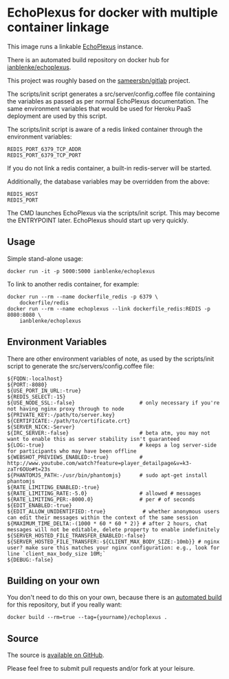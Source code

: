 EchoPlexus for docker with multiple container linkage
=====================================================

This image runs a linkable [EchoPlexus](http://echoplex.us) instance.

There is an automated build repository on docker hub for [ianblenke/echoplexus](https://registry.hub.docker.com/builds/github/ianblenke/echoplexus/).

This project was roughly based on the [sameersbn/gitlab](https://registry.hub.docker.com/u/sameersbn/gitlab/) project.

The scripts/init script generates a src/server/config.coffee file containing the variables as passed as per normal EchoPlexus documentation.
The same environment variables that would be used for Heroku PaaS deployment are used by this script.

The scripts/init script is aware of a redis linked container through the environment variables:

    REDIS_PORT_6379_TCP_ADDR
    REDIS_PORT_6379_TCP_PORT

If you do not link a redis container, a built-in redis-server will be started.

Additionally, the database variables may be overridden from the above:

    REDIS_HOST
    REDIS_PORT

The CMD launches EchoPlexus via the scripts/init script. This may become the ENTRYPOINT later.  EchoPlexus should start up very quickly.

## Usage

Simple stand-alone usage:

    docker run -it -p 5000:5000 ianblenke/echoplexus

To link to another redis container, for example:

    docker run --rm --name dockerfile_redis -p 6379 \
        dockerfile/redis
    docker run --rm --name echoplexus --link dockerfile_redis:REDIS -p 8080:8080 \
        ianblenke/echoplexus

## Environment Variables

There are other environment variables of note, as used by the scripts/init script to generate the src/servers/config.coffee file:

    ${FQDN:-localhost}
    ${PORT:-8080}
    ${USE_PORT_IN_URL:-true}
    ${REDIS_SELECT:-15}
    ${USE_NODE_SSL:-false}                     # only necessary if you're not having nginx proxy through to node
    ${PRIVATE_KEY:-/path/to/server.key}
    ${CERTIFICATE:-/path/to/certificate.crt}
    ${SERVER_NICK:-Server}
    ${IRC_SERVER:-false}                       # beta atm, you may not want to enable this as server stability isn't guaranteed
    ${LOG:-true}                               # keeps a log server-side for participants who may have been offline
    ${WEBSHOT_PREVIEWS_ENABLED:-true}          # http://www.youtube.com/watch?feature=player_detailpage&v=k3-zaTr6OUo#t=23s
    ${PHANTOMJS_PATH:-/usr/bin/phantomjs}      # sudo apt-get install phantomjs
    ${RATE_LIMITING_ENABLED:-true}
    ${RATE_LIMITING_RATE:-5.0}                 # allowed # messages
    ${RATE_LIMITING_PER:-8000.0}               # per # of seconds
    ${EDIT_ENABLED:-true}
    ${EDIT_ALLOW_UNIDENTIFIED:-true}            # whether anonymous users can edit their messages within the context of the same session
    ${MAXIMUM_TIME_DELTA:-(1000 * 60 * 60 * 2)} # after 2 hours, chat messages will not be editable, delete property to enable indefinitely
    ${SERVER_HOSTED_FILE_TRANSFER_ENABLED:-false}
    ${SERVER_HOSTED_FILE_TRANSFER:-${CLIENT_MAX_BODY_SIZE:-10mb}} # nginx user? make sure this matches your nginx configuration: e.g., look for line `client_max_body_size 10M;`
    ${DEBUG:-false}

## Building on your own

You don't need to do this on your own, because there is an [automated build](https://registry.hub.docker.com/u/ianblenke/echoplexus/) for this repository, but if you really want:

    docker build --rm=true --tag={yourname}/echoplexus .

## Source

The source is [available on GitHub](https://github.com/ianblenke/docker-echoplexus/).

Please feel free to submit pull requests and/or fork at your leisure.

